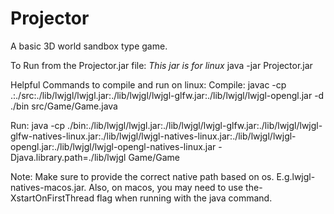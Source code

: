 # Projector
A basic 3D world sandbox type game.

To Run from the Projector.jar file:
*This jar is for linux*
java -jar Projector.jar

Helpful Commands to compile and run on linux:
Compile:
    javac -cp .:./src:./lib/lwjgl/lwjgl.jar:./lib/lwjgl/lwjgl-glfw.jar:./lib/lwjgl/lwjgl-opengl.jar -d ./bin src/Game/Game.java

Run:
    java -cp ./bin:./lib/lwjgl/lwjgl.jar:./lib/lwjgl/lwjgl-glfw.jar:./lib/lwjgl/lwjgl-glfw-natives-linux.jar:./lib/lwjgl/lwjgl-natives-linux.jar:./lib/lwjgl/lwjgl-opengl.jar:./lib/lwjgl/lwjgl-opengl-natives-linux.jar -Djava.library.path=./lib/lwjgl Game/Game

Note:
    Make sure to provide the correct native path based on os. E.g.lwjgl-natives-macos.jar.
    Also, on macos, you may need to use the-XstartOnFirstThread flag when running with the java command.
